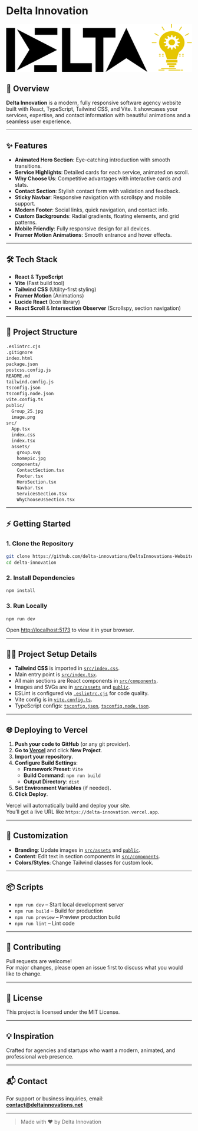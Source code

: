 # Delta Innovation

![Delta Innovation Banner](./public/group_25.jpg)

## 🚀 Overview

**Delta Innovation** is a modern, fully responsive software agency website built with React, TypeScript, Tailwind CSS, and Vite. It showcases your services, expertise, and contact information with beautiful animations and a seamless user experience.

---

## ✨ Features

- **Animated Hero Section**: Eye-catching introduction with smooth transitions.
- **Service Highlights**: Detailed cards for each service, animated on scroll.
- **Why Choose Us**: Competitive advantages with interactive cards and stats.
- **Contact Section**: Stylish contact form with validation and feedback.
- **Sticky Navbar**: Responsive navigation with scrollspy and mobile support.
- **Modern Footer**: Social links, quick navigation, and contact info.
- **Custom Backgrounds**: Radial gradients, floating elements, and grid patterns.
- **Mobile Friendly**: Fully responsive design for all devices.
- **Framer Motion Animations**: Smooth entrance and hover effects.

---

## 🛠️ Tech Stack

- **React** & **TypeScript**
- **Vite** (Fast build tool)
- **Tailwind CSS** (Utility-first styling)
- **Framer Motion** (Animations)
- **Lucide React** (Icon library)
- **React Scroll** & **Intersection Observer** (Scrollspy, section navigation)

---

## 📁 Project Structure

```
.eslintrc.cjs
.gitignore
index.html
package.json
postcss.config.js
README.md
tailwind.config.js
tsconfig.json
tsconfig.node.json
vite.config.ts
public/
  Group_25.jpg
  image.png
src/
  App.tsx
  index.css
  index.tsx
  assets/
    group.svg
    homepic.jpg
  components/
    ContactSection.tsx
    Footer.tsx
    HeroSection.tsx
    Navbar.tsx
    ServicesSection.tsx
    WhyChooseUsSection.tsx
```

---

## ⚡ Getting Started

### 1. **Clone the Repository**

```sh
git clone https://github.com/delta-innovations/DeltaInnovations-Website.git
cd delta-innovation
```

### 2. **Install Dependencies**

```sh
npm install
```

### 3. **Run Locally**

```sh
npm run dev
```

Open [http://localhost:5173](http://localhost:5173) to view it in your browser.

---

## 🧑‍💻 Project Setup Details

- **Tailwind CSS** is imported in [`src/index.css`](src/index.css).
- Main entry point is [`src/index.tsx`](src/index.tsx).
- All main sections are React components in [`src/components`](src/components).
- Images and SVGs are in [`src/assets`](src/assets) and [`public`](public).
- ESLint is configured via [`.eslintrc.cjs`](.eslintrc.cjs) for code quality.
- Vite config is in [`vite.config.ts`](vite.config.ts).
- TypeScript configs: [`tsconfig.json`](tsconfig.json), [`tsconfig.node.json`](tsconfig.node.json).

---

## 🌐 Deploying to Vercel

1. **Push your code to GitHub** (or any git provider).
2. **Go to [Vercel](https://vercel.com/)** and click **New Project**.
3. **Import your repository**.
4. **Configure Build Settings**:
   - **Framework Preset**: `Vite`
   - **Build Command**: `npm run build`
   - **Output Directory**: `dist`
5. **Set Environment Variables** (if needed).
6. **Click Deploy**.

Vercel will automatically build and deploy your site.  
You’ll get a live URL like `https://delta-innovation.vercel.app`.

---

## 📝 Customization

- **Branding**: Update images in [`src/assets`](src/assets) and [`public`](public).
- **Content**: Edit text in section components in [`src/components`](src/components).
- **Colors/Styles**: Change Tailwind classes for custom look.

---

## 📦 Scripts

- `npm run dev` – Start local development server
- `npm run build` – Build for production
- `npm run preview` – Preview production build
- `npm run lint` – Lint code

---

## 🤝 Contributing

Pull requests are welcome!  
For major changes, please open an issue first to discuss what you would like to change.

---

## 📄 License

This project is licensed under the MIT License.

---

## 💡 Inspiration

Crafted for agencies and startups who want a modern, animated, and professional web presence.

---

## 📬 Contact

For support or business inquiries, email:  
**contact@deltainnovations.net**

---

> Made with ❤️ by Delta Innovation